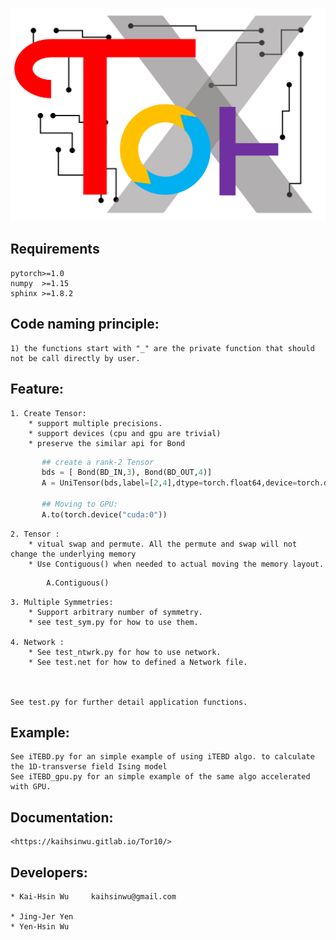 ![alt text](./Tor10_icon.png)

## Requirements
    pytorch>=1.0
    numpy  >=1.15
    sphinx >=1.8.2

## Code naming principle:
    1) the functions start with "_" are the private function that should not be call directly by user.

## Feature:
        
    1. Create Tensor:
        * support multiple precisions.        
        * support devices (cpu and gpu are trivial)
        * preserve the similar api for Bond 
        
```python
       ## create a rank-2 Tensor 
       bds = [ Bond(BD_IN,3), Bond(BD_OUT,4)]
       A = UniTensor(bds,label=[2,4],dtype=torch.float64,device=torch.device("cpu"))

       ## Moving to GPU:
       A.to(torch.device("cuda:0"))
```

    2. Tensor :
        * vitual swap and permute. All the permute and swap will not change the underlying memory
        * Use Contiguous() when needed to actual moving the memory layout.

```python
        A.Contiguous()
```

    3. Multiple Symmetries:
        * Support arbitrary number of symmetry. 
        * see test_sym.py for how to use them. 
        
    4. Network :
        * See test_ntwrk.py for how to use network.
        * See test.net for how to defined a Network file.



    See test.py for further detail application functions.

## Example:

    See iTEBD.py for an simple example of using iTEBD algo. to calculate the 1D-transverse field Ising model 
    See iTEBD_gpu.py for an simple example of the same algo accelerated with GPU. 

## Documentation:

    <https://kaihsinwu.gitlab.io/Tor10/>

## Developers:

    * Kai-Hsin Wu     kaihsinwu@gmail.com

    * Jing-Jer Yen 
    * Yen-Hsin Wu 

